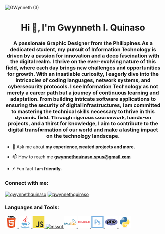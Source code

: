 ![GWynneth (3)](https://github.com/GwynnethQuinaso/GwynnethQuinaso/assets/142654020/505b47ba-2550-46b5-824e-acec5e69aafc)


<h1 align="center">Hi 👋, I'm Gwynneth I. Quinaso</h1>
<h3 align="center">A passionate Graphic Designer from the Philippines.As a dedicated student, my pursuit of Information Technology is driven by a passion for innovation and a deep fascination with the digital realm. I thrive on the ever-evolving nature of this field, where each day brings new challenges and opportunities for growth. With an insatiable curiosity, I eagerly dive into the intricacies of coding languages, network systems, and cybersecurity protocols. I see Information Technology as not merely a career path but a journey of continuous learning and adaptation. From building intricate software applications to ensuring the security of digital infrastructures, I am committed to mastering the technical skills necessary to thrive in this dynamic field. Through rigorous coursework, hands-on projects, and a thirst for knowledge, I aim to contribute to the digital transformation of our world and make a lasting impact on the technology landscape.</h3>

- 💬 Ask me about **my experience,created projects and more.**

- 📫 How to reach me **gwynnethquinaso.spus@gmail.com**

- ⚡ Fun fact **I am friendly.**

<h3 align="left">Connect with me:</h3>
<p align="left">
<a href="https://fb.com/gwynnethquinaso" target="blank"><img align="center" src="https://raw.githubusercontent.com/rahuldkjain/github-profile-readme-generator/master/src/images/icons/Social/facebook.svg" alt="gwynnethquinaso" height="30" width="40" /></a>
<a href="https://instagram.com/gwynnethquinaso" target="blank"><img align="center" src="https://raw.githubusercontent.com/rahuldkjain/github-profile-readme-generator/master/src/images/icons/Social/instagram.svg" alt="gwynnethquinaso" height="30" width="40" /></a>
</p>

<h3 align="left">Languages and Tools:</h3>
<p align="left"> <a href="https://www.w3.org/html/" target="_blank" rel="noreferrer"> <img src="https://raw.githubusercontent.com/devicons/devicon/master/icons/html5/html5-original-wordmark.svg" alt="html5" width="40" height="40"/> </a> <a href="https://www.java.com" target="_blank" rel="noreferrer"> <img src="https://raw.githubusercontent.com/devicons/devicon/master/icons/java/java-original.svg" alt="java" width="40" height="40"/> </a> <a href="https://developer.mozilla.org/en-US/docs/Web/JavaScript" target="_blank" rel="noreferrer"> <img src="https://raw.githubusercontent.com/devicons/devicon/master/icons/javascript/javascript-original.svg" alt="javascript" width="40" height="40"/> </a> <a href="https://www.microsoft.com/en-us/sql-server" target="_blank" rel="noreferrer"> <img src="https://www.svgrepo.com/show/303229/microsoft-sql-server-logo.svg" alt="mssql" width="40" height="40"/> </a> <a href="https://www.mysql.com/" target="_blank" rel="noreferrer"> <img src="https://raw.githubusercontent.com/devicons/devicon/master/icons/mysql/mysql-original-wordmark.svg" alt="mysql" width="40" height="40"/> </a> <a href="https://www.oracle.com/" target="_blank" rel="noreferrer"> <img src="https://raw.githubusercontent.com/devicons/devicon/master/icons/oracle/oracle-original.svg" alt="oracle" width="40" height="40"/> </a> <a href="https://www.photoshop.com/en" target="_blank" rel="noreferrer"> <img src="https://raw.githubusercontent.com/devicons/devicon/master/icons/photoshop/photoshop-line.svg" alt="photoshop" width="40" height="40"/> </a> <a href="https://www.php.net" target="_blank" rel="noreferrer"> <img src="https://raw.githubusercontent.com/devicons/devicon/master/icons/php/php-original.svg" alt="php" width="40" height="40"/> </a> <a href="https://www.python.org" target="_blank" rel="noreferrer"> <img src="https://raw.githubusercontent.com/devicons/devicon/master/icons/python/python-original.svg" alt="python" width="40" height="40"/> </a> </p>


